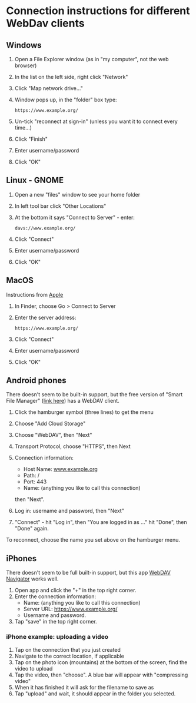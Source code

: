 Connection instructions for different WebDav clients
====================================================

Windows
-------

1.  Open a File Explorer window (as in \"my computer\", not
    the web browser)
2.  In the list on the left side, right click \"Network\"
3.  Click \"Map network drive\...\"
4.  Window pops up, in the \"folder\" box type:

        https://www.example.org/

5.  Un-tick \"reconnect at sign-in\" (unless you want it to connect
    every time\...)
6.  Click \"Finish\"
7.  Enter username/password
8.  Click \"OK\"


Linux - GNOME
-------------

1.  Open a new \"files\" window to see your home folder
2.  In left tool bar click \"Other Locations\"
3.  At the bottom it says \"Connect to Server\" - enter:

        davs://www.example.org/

4.  Click \"Connect\"
5.  Enter username/password
6.  Click \"OK\"


MacOS
-----

Instructions from
[Apple](https://support.apple.com/en-gb/guide/mac-help/mchlp1546/mac)

1.  In Finder, choose Go \> Connect to Server
2.  Enter the server address:

        https://www.example.org/

3.  Click \"Connect\"
4.  Enter username/password
5.  Click \"OK\"


Android phones
--------------

There doesn\'t seem to be built-in support, but the free version of
\"Smart File Manager\" ([link
here](https://play.google.com/store/apps/details?id=com.cvinfo.filemanager&hl=en_GB))
has a WebDAV client.

1.  Click the hamburger symbol (three lines) to get the menu
2.  Choose \"Add Cloud Storage\"
3.  Choose \"WebDAV\", then \"Next\"
4.  Transport Protocol, choose \"HTTPS\", then Next
5.  Connection information:
    -   Host Name: www.example.org
    -   Path: /
    -   Port: 443
    -   Name: (anything you like to call this connection)

    then \"Next\".
6.  Log in: username and password, then \"Next\"
7.  \"Connect\" - hit \"Log in\", then \"You are logged in as ...\"
    hit \"Done\", then \"Done\" again.

To reconnect, choose the name you set above on the hamburger menu.

iPhones
-------

There doesn\'t seem to be full built-in support, but this app [WebDAV
Navigator](https://apps.apple.com/gb/app/webdav-navigator/id382551345)
works well.

1.  Open app and click the \"+\" in the top right corner.
2.  Enter the connection information:
    -   Name: (anything you like to call this connection)
    -   Server URL: https://www.example.org/
    -   Username and password.
3.  Tap \"save\" in the top right corner.

### iPhone example: uploading a video

1.  Tap on the connection that you just created
2.  Navigate to the correct location, if applicable
3.  Tap on the photo icon (mountains) at the bottom of the screen, find
    the video to upload
4.  Tap the video, then \"choose\". A blue bar will appear with
    \"compressing video\"
5.  When it has finished it will ask for the filename to save as
6.  Tap \"upload\" and wait, it should appear in the folder you
    selected.
